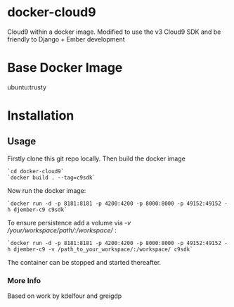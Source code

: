 # docker-cloud9
Cloud9 within a docker image. Modified to use the v3 Cloud9 SDK and be friendly to Django + Ember development

# Base Docker Image
ubuntu:trusty

# Installation

## Usage

Firstly clone this git repo locally. Then build the docker image

    `cd docker-cloud9`
    `docker build . --tag=c9sdk`

Now run the docker image:

    `docker run -d -p 8181:8181 -p 4200:4200 -p 8000:8000 -p 49152:49152 -h djember-c9 c9sdk`
    
To ensure persistence add a volume via *-v /your/workspace/path/:/workspace/* :

    `docker run -d -p 8181:8181 -p 4200:4200 -p 8000:8000 -p 49152:49152 -h djember-c9 -v /path_to_your_workspace/:/workspace/ c9sdk`

The container can be stopped and started thereafter.
    
### More Info

Based on work by kdelfour and greigdp
